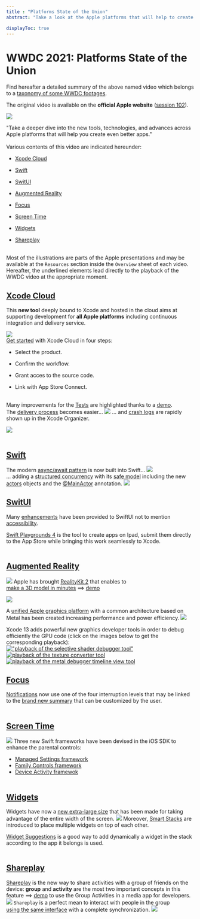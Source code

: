 ```yaml
---
title : "Platforms State of the Union"
abstract: "Take a look at the Apple platforms that will help to create even better apps."

displayToc: true
---
```


# WWDC 2021: Platforms State of the Union
Find hereafter a detailed summary of the above named video which belongs to a [taxonomy&nbsp;of&nbsp;some&nbsp;WWDC&nbsp;footages](../../).

The original video is available on the **official Apple website** ([session&nbsp;102](https://developer.apple.com/videos/play/wwdc2021/102/)).
 
![](../../../../../images/iOSdev/wwdc21-102.png)

"Take a deeper dive into the new tools, technologies, and advances across Apple platforms that will help you create even better apps."
</br></br>Various contents of this video are indicated hereunder:
- [Xcode&nbsp;Cloud](#xcode-cloud)

- [Swift](#swift)

- [SwitUI](#switui)

- [Augmented&nbsp;Reality](#augmented-reality)

- [Focus](#focus)

- [Screen&nbsp;Time](#screen-time)

- [Widgets](#widgets)

- [Shareplay](#shareplay)

</br>Most of the illustrations are parts of the Apple presentations and may be available at the `Resources` section inside the `Overview` sheet of each video.
</br>Hereafter, the underlined elements lead directly to the playback of the WWDC video at the appropriate moment.
</br>
## [Xcode&nbsp;Cloud](https://developer.apple.com/videos/play/wwdc2021/102/?time=167)
This **new&nbsp;tool** deeply bound to Xcode and hosted in the cloud aims at supporting development for **all&nbsp;Apple&nbsp;platforms** including continuous integration and delivery service.

![](../../../../../images/iOSdev/wwdc21-102-XcodeCloud_1.png)
</br>[Get started](https://developer.apple.com/videos/play/wwdc2021/102/?time=262) with Xcode&nbsp;Cloud in four steps:
- Select the product.
    
- Confirm the workflow.
    
- Grant acces to the source code.

- Link with App Store Connect. 
    
</br>Many improvements for the [Tests](https://developer.apple.com/videos/play/wwdc2021/102/?time=487) are highlighted thanks to a [demo](https://developer.apple.com/videos/play/wwdc2021/102/?time=530).
</br>The [delivery process](https://developer.apple.com/videos/play/wwdc2021/102/?time=842) becomes easier... 
![](../../../../../images/iOSdev/wwdc21-102-XcodeCloud_2.png)
... and [crash logs](https://developer.apple.com/videos/play/wwdc2021/102/?time=892) are rapidly shown up in the Xcode&nbsp;Organizer.

![](../../../../../images/iOSdev/wwdc21-102-XcodeCloud_3.png)
<br><br>
## [Swift](https://developer.apple.com/videos/play/wwdc2021/102/?time=1119)
The modern [async/await pattern](https://developer.apple.com/videos/play/wwdc2021/102/?time=1283) is now built into Swift... 
![](../../../../../images/iOSdev/wwdc21-102-Swift_1.png)
<br>... adding a [structured concurrency](https://developer.apple.com/videos/play/wwdc2021/102/?time=1388) with its [safe model](https://developer.apple.com/videos/play/wwdc2021/102/?time=1452) including the new [actors](https://developer.apple.com/videos/play/wwdc2021/102/?time=1476) objects and the [@MainActor](https://developer.apple.com/videos/play/wwdc2021/102/?time=1581) annotation. 
![](../../../../../images/iOSdev/wwdc21-102-Swift_2.png)
## [SwitUI](https://developer.apple.com/videos/play/wwdc2021/102/?time=1766)
Many [enhancements](https://developer.apple.com/videos/play/wwdc2021/102/?time=1808) have been provided to SwiftUI not to mention [accessibility](https://developer.apple.com/videos/play/wwdc2021/102/?time=1862).

[Swift&nbsp;Playgrounds&nbsp;4](https://developer.apple.com/videos/play/wwdc2021/102/?time=2054) is the tool to create apps on Ipad, submit them directly to the App Store while bringing this work seamlessly to Xcode.
<br><br>
## [Augmented&nbsp;Reality](https://developer.apple.com/videos/play/wwdc2021/102/?time=2355) 
![](../../../../../images/iOSdev/wwdc21-102-AugmentedReality_1.png)
Apple has brought [RealityKit&nbsp;2](https://developer.apple.com/videos/play/wwdc2021/102/?time=2393) that enables to [make&nbsp;a&nbsp;3D&nbsp;model&nbsp;in&nbsp;minutes](https://developer.apple.com/videos/play/wwdc2021/102/?time=2444) ⟹ [demo](https://developer.apple.com/videos/play/wwdc2021/102/?time=2572) 

![](../../../../../images/iOSdev/wwdc21-102-AugmentedReality_2.png)

A [unified&nbsp;Apple&nbsp;graphics&nbsp;platform](https://developer.apple.com/videos/play/wwdc2021/102/?time=2730) with a common architecture based on Metal has been created increasing performance and power efficiency. 
![](../../../../../images/iOSdev/wwdc21-102-AugmentedReality_3.png)

Xcode&nbsp;13 adds powerful new graphics developer tools in order to debug efficiently the GPU code (click on the images below to get the corresponding playback):
<a href="https://developer.apple.com/videos/play/wwdc2021/102/?time=2970">
         !["playback of the selective shader debugger tool"](../../../../../images/iOSdev/wwdc21-102-AugmentedReality_4.png)
      </a>
<a href="https://developer.apple.com/videos/play/wwdc2021/102/?time=2991">
         ![playback of the texture converter tool](../../../../../images/iOSdev/wwdc21-102-AugmentedReality_5.png)
      </a>
<a href="https://developer.apple.com/videos/play/wwdc2021/102/?time=3023">
         ![playback of the metal debugger timeline view tool](../../../../../images/iOSdev/wwdc21-102-AugmentedReality_6.png)
      </a>
## [Focus](https://developer.apple.com/videos/play/wwdc2021/102/?time=3113)
[Notifications](https://developer.apple.com/videos/play/wwdc2021/102/?time=3128) now use one of the four interruption levels that may be linked to the [brand&nbsp;new&nbsp;summary](https://developer.apple.com/videos/play/wwdc2021/102/?time=3240) that can be customized by the user.
<br><br>
## [Screen&nbsp;Time](https://developer.apple.com/videos/play/wwdc2021/102/?time=3471) 
![](../../../../../images/iOSdev/wwdc21-102-ScreenTime.png)
Three new Swift frameworks have been devised in the iOS SDK to enhance the parental controls:
- [Managed&nbsp;Settings&nbsp;framework](https://developer.apple.com/videos/play/wwdc2021/102/?time=3583)
- [Family&nbsp;Controls&nbsp;framework](https://developer.apple.com/videos/play/wwdc2021/102/?time=3621)
- [Device&nbsp;Activity&nbsp;framewok](https://developer.apple.com/videos/play/wwdc2021/102/?time=3652) 
<br><br>
## [Widgets](https://developer.apple.com/videos/play/wwdc2021/102/?time=3735)
Widgets have now a [new&nbsp;extra-large&nbsp;size](https://developer.apple.com/videos/play/wwdc2021/102/?time=3808) that has been made for taking advantage of the entire width of the screen. 
![](../../../../../images/iOSdev/wwdc21-102-Widgets.png)
Moreover, [Smart Stacks](https://developer.apple.com/videos/play/wwdc2021/102/?time=3836) are introduced to place multiple widgets on top of each other.

[Widget&nbsp;Suggestions](https://developer.apple.com/videos/play/wwdc2021/102/?time=3864) is a good way to add dynamically a widget in the stack according to the app it belongs is used.
<br><br>
## [Shareplay](https://developer.apple.com/videos/play/wwdc2021/102/?time=3950)
[Shareplay](https://developer.apple.com/videos/play/wwdc2021/102/?time=3989) is the new way to share activities with a group of friends on the device: **group** and **activity** are the most two important concepts in this feature ⟹ [demo](https://developer.apple.com/videos/play/wwdc2021/102/?time=4112) to use the Group Activities in a media app for developers. 
![](../../../../../images/iOSdev/wwdc21-102-Shareplay_1.png)
`Shareplay` is a perfect mean to interact with people in the group [using&nbsp;the&nbsp;same&nbsp;interface](https://developer.apple.com/videos/play/wwdc2021/102/?time=4252) with a complete synchronization. 
![](../../../../../images/iOSdev/wwdc21-102-Shareplay_2.png)
</br></br></br>
